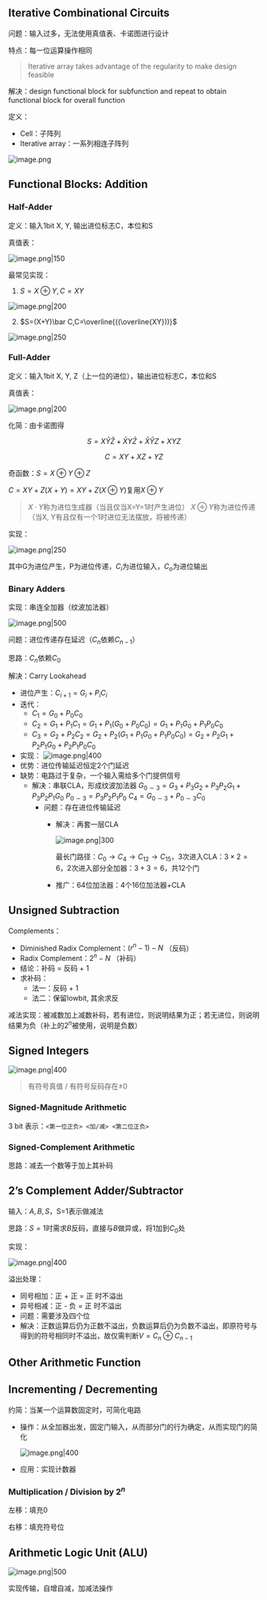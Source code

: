 ## Iterative Combinational Circuits
问题：输入过多，无法使用真值表、卡诺图进行设计

特点：每一位运算操作相同
> Iterative array takes advantage of the regularity to make design feasible


解决：design functional block for subfunction and repeat to obtain functional block for overall function

定义：

+ Cell：子阵列
+ Iterative array：一系列相连子阵列

![image.png](https://s2.loli.net/2023/11/02/osiBf9JZlRHTQGS.png)

## Functional Blocks: Addition
### Half-Adder
定义：输入1bit X, Y, 输出进位标志C，本位和S

真值表：

![image.png|150](https://s2.loli.net/2023/11/02/Nqf1GgOmdFHIkct.png)

最常见实现：

1. $S=X\oplus Y,C=XY$

![image.png|200](https://s2.loli.net/2023/11/02/ItJZB8OfMkaGRnA.png)

2. $S=(X+Y)\bar C,C=\overline{((\overline{XY}))}$

![image.png|250](https://s2.loli.net/2023/11/02/Yipv2JrswmVTW1z.png)

### Full-Adder
定义：输入1bit X, Y, Z（上一位的进位），输出进位标志C，本位和S

真值表：

![image.png|200](https://s2.loli.net/2023/11/02/TwDl1KsArMtXfzH.png)

化简：由卡诺图得

$$
S=X\bar Y\bar Z+\bar XY\bar Z+\bar X\bar YZ+XYZ
$$

$$
C=XY+XZ+YZ
$$

奇函数：$S=X\oplus Y\oplus Z$

$C=XY+Z(X+Y)=XY+Z(X\oplus Y)$复用$X\oplus Y$
> $X\cdot Y$称为进位生成器（当且仅当X=Y=1时产生进位）
> $X\oplus Y$称为进位传递（当X, Y有且仅有一个1时进位无法摆放，将被传递）

实现：

![image.png|250](https://s2.loli.net/2023/11/02/UfCBQcHydu6OWjP.png)

其中G为进位产生，P为进位传递，$C_i$为进位输入，$C_o$为进位输出

### Binary Adders
实现：串连全加器（纹波加法器）

![image.png|500](https://s2.loli.net/2023/11/02/inWwBUbLdpxX1AK.png)

问题：进位传递存在延迟（$C_n$依赖$C_{n-1}$）

思路：$C_n$依赖$C_0$

解决：Carry Lookahead

+ 进位产生：$C_{i+1}=G_i+P_iC_i$
+ 迭代：
	+ $C_1=G_0+P_0C_0$
	+ $C_2=G_1+P_1C_1=G_1+P_1(G_0+P_0C_0)=G_1+P_1G_0+P_1P_0C_0$
	+ $C_3=G_2+P_2C_2=G_2+P_2(G_1+P_1G_0+P_1P_0C_0)=G_2+P_2G_1+P_2P_1G_0+P_2P_1P_0C_0$
+ 实现：
	![image.png|400](https://s2.loli.net/2023/11/02/1WLIBytnQJxc7dq.png)
+ 优势：进位传输延迟恒定2个门延迟
+ 缺势：电路过于复杂，一个输入需给多个门提供信号
	+ 解决：串联CLA，形成纹波加法器
		$G_{0\sim3}=G_3+P_3G_2+P_3P_2G_1+P_3P_2P_1G_0$
		$P_{0\sim3}=P_3P_2P_1P_0$
		$C_4=G_{0\sim3}+P_{0\sim3}C_0$
		+ 问题：存在进位传输延迟
			+ 解决：再套一层CLA

				![image.png|300](https://s2.loli.net/2023/11/02/wDKzgkFYRJlfB5V.png)

				最长门路径：$C_0\to C_4\to C_{12}\to C_{15}$，3次进入CLA：$3\times2=6$，2次进入部分全加器：$3+3=6$，共12个门

			+ 推广：64位加法器：4个16位加法器+CLA

## Unsigned Subtraction
Complements：

+ Diminished Radix Complement：$(r^n-1)-N$ （反码）
+ Radix Complement：$2^n-N$ （补码）
+ 结论：补码 = 反码 + 1
+ 求补码：
	+ 法一：反码 + 1
	+ 法二：保留lowbit, 其余求反

减法实现：被减数加上减数补码，若有进位，则说明结果为正；若无进位，则说明结果为负（补上的$2^n$被使用，说明是负数）

## Signed Integers
![image.png|400](https://s2.loli.net/2023/11/02/Q4AXIZPwEVTrF3k.png)
> 有符号真值 / 有符号反码存在$\pm0$

### Signed-Magnitude Arithmetic
3 bit 表示：`<第一位正负> <加/减> <第二位正负>`

### Signed-Complement Arithmetic
思路：减去一个数等于加上其补码

## 2’s Complement Adder/Subtractor
输入：$A,B,S$，S=1表示做减法

思路：$S=1$时需求$B$反码，直接与$B$做异或，将1加到$C_0$处

实现：

![image.png|400](https://s2.loli.net/2023/11/02/5EH4FzsXBkYQqfG.png)

溢出处理：

+ 同号相加：正 + 正 = 正 时不溢出
+ 异号相减：正 - 负 = 正 时不溢出
+ 问题：需要涉及四个位
+ 解决：正数运算后仍为正数不溢出，负数运算后仍为负数不溢出，即原符号与得到的符号相同时不溢出，故仅需判断$V=C_n\oplus C_{n-1}$

## Other Arithmetic Function
## Incrementing / Decrementing
约简：当某一个运算数固定时，可简化电路

+ 操作：从全加器出发，固定门输入，从而部分门的行为确定，从而实现门的简化

	![image.png|400](https://s2.loli.net/2023/11/02/5L3OZsYUdeXTNDf.png)
	
+ 应用：实现计数器

### Multiplication / Division by $2^n$
左移：填充0

右移：填充符号位

## Arithmetic Logic Unit (ALU)
![image.png|500](https://s2.loli.net/2023/11/02/76XwimeDZ4fUNIW.png)

实现传输，自增自减，加减法操作